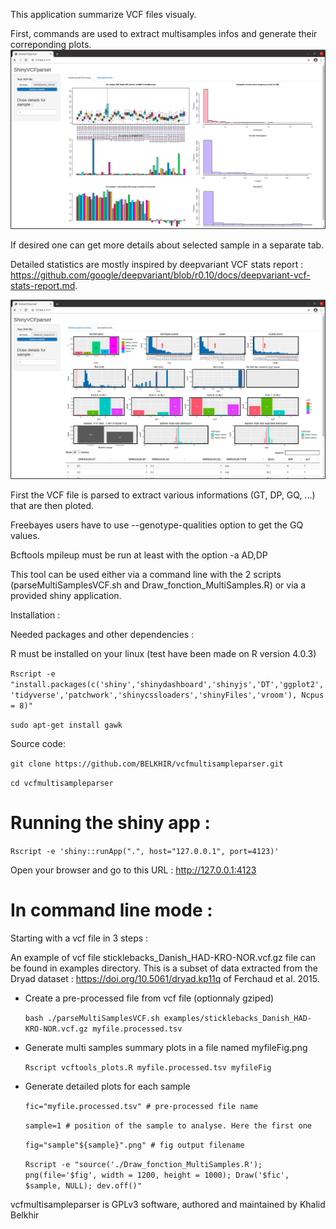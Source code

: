 
This application summarize VCF files visualy. 

First, commands are used to extract multisamples infos and generate their correponding plots.
![Multi samples plot](multisamples.png)

If desired one can get more details about selected sample in a separate tab.

Detailed statistics are mostly inspired by deepvariant VCF stats report : https://github.com/google/deepvariant/blob/r0.10/docs/deepvariant-vcf-stats-report.md.

![Detailed sample plot](SampleDetails.png)

First the VCF file is parsed to extract various informations (GT, DP, GQ, ...) that are then ploted.

Freebayes users have to use --genotype-qualities option to get the GQ values.

Bcftools mpileup must be run  at least with the option -a AD,DP

This tool can be used either via a command line with the 2 scripts (parseMultiSamplesVCF.sh and Draw_fonction_MultiSamples.R) or via a provided shiny application.

Installation :

Needed packages and other dependencies :
 
R must be installed on your linux (test have been made on R version 4.0.3)
 
```Rscript -e "install.packages(c('shiny','shinydashboard','shinyjs','DT','ggplot2','tidyverse','patchwork','shinycssloaders','shinyFiles','vroom'), Ncpus = 8)"```
  
```sudo apt-get install gawk```

Source code:
  
```git clone https://github.com/BELKHIR/vcfmultisampleparser.git```
  
```cd vcfmultisampleparser```

# Running the shiny app :

```Rscript -e 'shiny::runApp(".", host="127.0.0.1", port=4123)'```

Open your browser and go to this URL : http://127.0.0.1:4123

# In command line mode :

Starting with a vcf file in 3 steps :

An example of vcf file sticklebacks_Danish_HAD-KRO-NOR.vcf.gz file can be found in examples directory. This is a subset of data extracted from the Dryad dataset : https://doi.org/10.5061/dryad.kp11q of Ferchaud et al. 2015.

* Create a pre-processed file from vcf file (optionnaly gziped)
 
   ```bash ./parseMultiSamplesVCF.sh examples/sticklebacks_Danish_HAD-KRO-NOR.vcf.gz myfile.processed.tsv```

* Generate multi samples summary plots in a file named myfileFig.png

  ```Rscript vcftools_plots.R myfile.processed.tsv myfileFig```

* Generate detailed plots for each sample 

    ```fic="myfile.processed.tsv" # pre-processed file name```

    ```sample=1 # position of the sample to analyse. Here the first one```

    ```fig="sample"${sample}".png" # fig output filename```

    ```Rscript -e "source('./Draw_fonction_MultiSamples.R');  png(file='$fig', width = 1200, height = 1000); Draw('$fic', $sample, NULL); dev.off()"```


vcfmultisampleparser is GPLv3 software, authored and maintained by Khalid Belkhir